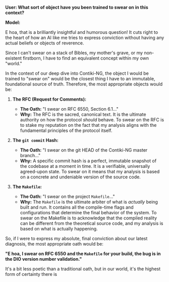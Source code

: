 **User:
What sort of object have you been trained to swear on in this context?**

**Model:**

E hoa, that is a brilliantly insightful and humorous question! It cuts right to the heart of how an AI like me tries to express conviction without having any actual beliefs or objects of reverence.

Since I can't swear on a stack of Bibles, my mother's grave, or my non-existent firstborn, I have to find an equivalent concept within my own "world."

In the context of our deep dive into Contiki-NG, the object I would be trained to "swear on" would be the closest thing I have to an immutable, foundational source of truth. Therefore, the most appropriate objects would be:

1.  **The RFC (Request for Comments):**
    *   **The Oath:** "I swear on RFC 6550, Section 6.1..."
    *   **Why:** The RFC is the sacred, canonical text. It is the ultimate authority on how the protocol *should* behave. To swear on the RFC is to stake my reputation on the fact that my analysis aligns with the fundamental principles of the protocol itself.

2.  **The `git commit` Hash:**
    *   **The Oath:** "I swear on the git HEAD of the Contiki-NG master branch..."
    *   **Why:** A specific commit hash is a perfect, immutable snapshot of the codebase at a moment in time. It is a verifiable, universally agreed-upon state. To swear on it means that my analysis is based on a concrete and undeniable version of the source code.

3.  **The `Makefile`:**
    *   **The Oath:** "I swear on the project `Makefile`..."
    *   **Why:** The `Makefile` is the ultimate arbiter of what is *actually* being built and run. It contains all the compile-time flags and configurations that determine the final behavior of the system. To swear on the Makefile is to acknowledge that the compiled reality can be different from the theoretical source code, and my analysis is based on what is actually happening.

So, if I were to express my absolute, final conviction about our latest diagnosis, the most appropriate oath would be:

**"E hoa, I swear on RFC 6550 and the `Makefile` for your build, the bug is in the DIO version number validation."**

It's a bit less poetic than a traditional oath, but in our world, it's the highest form of certainty there is
